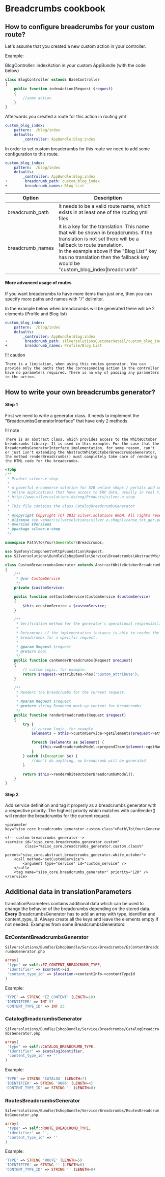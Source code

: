 # Breadcrumbs cookbook

## How to configure breadcrumbs for your custom route?

Let's assume that you created a new custom action in your controller.

Example: 

BlogController::indexAction in your custom AppBundle (with the code below)

``` php
class BlogController extends BaseController
{
    public function indexAction(Request $request)
    {
        //some action
    }
}
```

Afterwards you created a route for this action in routing.yml

``` yaml
custom_blog_index:
    pattern:  /blog/index
    defaults:
        _controller: AppBundle:Blog:index
```

In order to set custom breadcrumbs for this route we need to add some configuration to this route.

``` yaml
custom_blog_index:
    pattern:  /blog/index
    defaults:
        _controller: AppBundle:Blog:index
+        breadcrumb_path: custom_blog_index
+        breadcrumb_names: Blog List
```

|Option|Description|
|--- |--- |
|breadcrumb_path|It needs to be a valid route name, which exists in at least one of the routing yml files|
|breadcrumb_names|It is a key for the translation. This name that will be shown in breadcrumbs. If the translation is not set there will be a fallback to route translation.</br>In the example above if the "Blog List'' key has no translation then the fallback key would be "custom_blog_index\|breadcrumb"|

#### More advanced usage of routes

If you want breadcrumbs to have more items than just one, then you can specify more paths and names with "/" delimiter.

In the example below when breadcrumbs will be generated there will be 2 elements (Profile and Blog list)

``` yaml
custom_blog_index:
    pattern:  /blog/index
    defaults:
        _controller: AppBundle:Blog:index
+        breadcrumb_path: silversolutionsCustomerDetail/custom_blog_index
+        breadcrumb_names: Profile/Blog List
```

!!! caution

    There is a limitation, when using this routes generator. You can provide only the paths that the corresponding action in the controller have no parameters required. There is no way of passing any parameters to the action.

## How to write your own breadcrumbs generator?

#### Step 1

First we need to write a generator class. It needs to implement the "BreadcrumbsGeneratorInterface" that have only 2 methods.

!!! note

    There is an abstract class, which provides access to the WhiteOctober breadcrumbs library. It is used in this example. For the case that the BreadcrumbsGeneratorInterface implementation, for some reason, can't or just isn't extending the AbstractWhiteOctoberBreadcrumbsGenerator, the method renderBreadcrumbs() must completely take care of rendering the HTML code for the breadcrumbs.

``` php
<?php
/**
 * Product silver.e-shop
 *
 * A powerful e-commerce solution for B2B online shops / portals and complex
 * online applications that have access to ERP data, usually in real time.
 * http://www.silversolutions.de/eng/Products/silver.e-shop
 *
 * This file contains the class CatalogBreadcrumbsGenerator
 *
 * @copyright Copyright (C) 2013 silver.solutions GmbH. All rights reserved.
 * @license see vendor/silversolutions/silver.e-shop/license_txt_ger.pdf
 * @version $Version$
 * @package silver.e-shop
 */

namespace Path\To\Your\Generator\Breadcrumbs;

use Symfony\Component\HttpFoundation\Request;
use Silversolutions\Bundle\EshopBundle\Service\Breadcrumbs\AbstractWhiteOctoberBreadcrumbsGenerator;

class CustomBreadcrumbsGenerator extends AbstractWhiteOctoberBreadcrumbsGenerator
{
    /**
     * @var CustomService
     */
    private $customService:

    public function setCustomService(CustomService $customService)
    {
        $this->customService = $customService;
    }

    /**
     * Verification method for the generator's operational responsibility
     *
     * Determines if the implementation instance is able to render the
     * breadcrumbs for a specific request.
     *
     * @param Request $request
     * @return bool
     */
    public function canRenderBreadcrumbs(Request $request)
    {
        // custom logic, for example:
        return $request->attributes->has('custom_attribute');
    }

    /**
     * Renders the breadcrumbs for the current request.
     *
     * @param Request $request
     * @return string Rendered mark-up content for breadcrumbs
     */
    public function renderBreadcrumbs(Request $request)
    {
        try {
            // custom logic, for example
            $elements = $this->customService->getElements($request->attributes->get('custom_attribute'));

            foreach ($elements as $element) {
                $this->woBreadcrumbsModel->prependItem($element->getName(), $element->getUrl());
            }
        } catch (\Exception $e) {
            //don't do anything, no breadcrumb will be generated
        }

        return $this->renderWhiteOctoberBreadcrumbsModel();
    }
}
```

#### Step 2

Add service definition and tag it properly as a breadcrumbs generator with a respective priority. The highest priority which matches with canRender() will render the breadcrumbs for the current request.

``` 
<parameter key="siso_core.breadcrumbs_generator.custom.class">Path\To\Your\Generator\CustomBreadcrumbsGenerator</parameter>

<!-- custom breadcrumbs generator-->
<service id="siso_core.breadcrumbs_generator.custom"
         class="%siso_core.breadcrumbs_generator.custom.class%"
         parent="siso_core.abstract_breadcrumbs_generator.white_october">
    <call method="setCustomService">
        <argument type="service" id="custom_service" />
    </call>
    <tag name="siso_core.breadcrumbs_generator" priority="120" />
</service>
```

## Additional data in translationParameters

translationParameters contains additional data which can be used to change the behavior of the breadcrumbs depending on the stored data. **Every** BreadcrumbsGenerator has to add an array with type, identifier and content\_type\_id. Always create all the keys and leave the elements empty if not needed. Examples from some BreadcrumbsGenerators:

### EzContentBreadcrumbsGenerator

`Silversolutions/Bundle/EshopBundle/Service/Breadcrumbs/EzContentBreadcrumbsGenerator.php`

``` php
array(
 'type' => self::EZ_CONTENT_BREADCRUMB_TYPE,
 'identifier' => $content->id,
 'content_type_id' => $location->contentInfo->contentTypeId
)
```

Example:

``` php
'TYPE' => STRING 'EZ_CONTENT' (LENGTH=10)
'IDENTIFIER' => INT 57
'CONTENT_TYPE_ID' => INT 23
```

### CatalogBreadcrumbsGenerator

`Silversolutions/Bundle/EshopBundle/Service/Breadcrumbs/CatalogBreadcrumbsGenerator.php`

``` php
array(
 'type' => self::CATALOG_BREADCRUMB_TYPE,
 'identifier' => $catalogIdentifier,
 'content_type_id' => ''
)
```

Example:

``` php
'TYPE' => STRING 'CATALOG' (LENGTH=7)
'IDENTIFIER' => STRING '9686' (LENGTH=4)
'CONTENT_TYPE_ID' => STRING '' (LENGTH=0)
```

### RoutesBreadcrumbsGenerator

`Silversolutions/Bundle/EshopBundle/Service/Breadcrumbs/RoutesBreadcrumbsGenerator.php`

``` php
array(
 'type' => self::ROUTE_BREADCRUMB_TYPE,
 'identifier' => '',
 'content_type_id' => ''
)
```

Example:

``` php
'TYPE' => STRING 'ROUTE' (LENGTH=5)
'IDENTIFIER' => STRING '' (LENGTH=0)
'CONTENT_TYPE_ID' => STRING '' (LENGTH=0)
```
